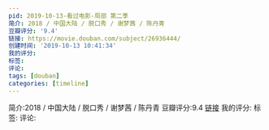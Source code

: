```yaml
---
pid: 2019-10-13-看过电影-局部 第二季
简介: 2018 / 中国大陆 / 脱口秀 / 谢梦茜 / 陈丹青
豆瓣评分: '9.4'
链接: https://movie.douban.com/subject/26936444/
创建时间: '2019-10-13 10:41:34'
我的评分:
标签:
评论:
tags: [douban]
categories: [timeline]
---
```

简介:2018 / 中国大陆 / 脱口秀 / 谢梦茜 / 陈丹青
豆瓣评分:9.4
[链接](https://movie.douban.com/subject/26936444/)
我的评分:
标签:
评论:
